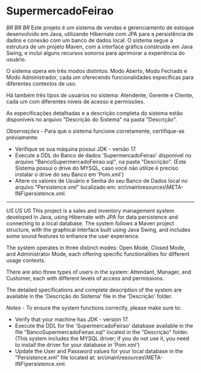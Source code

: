 # SupermercadoFeirao
 
*BR BR BR* Este projeto é um sistema de vendas e gerenciamento de estoque desenvolvido em Java, utilizando Hibernate com JPA para a persistência de dados e conexão com um banco de dados local. O sistema segue a estrutura de um projeto Maven, com a interface gráfica construída em Java Swing, e inclui alguns recursos sonoros para aprimorar a experiência do usuário.

O sistema opera em três modos distintos: Modo Aberto, Modo Fechado e Modo Administrador, cada um oferecendo funcionalidades específicas para diferentes contextos de uso.

Há também três tipos de usuários no sistema: Atendente, Gerente e Cliente, cada um com diferentes níveis de acesso e permissões.

As especificações detalhadas e a descrição completa do sistema estão disponíveis no arquivo "Descrição do Sistema" na pasta "Descrição".

*Observações* - Para que o sistema funcione corretamente, certifique-se préviamente:
- Verifique se sua máquina possui JDK - versão 17.
- Execute a DDL do Banco de dados 'SupermercadoFeirao' disponível no arquivo "BancoSupermercadoFeirao.sql", na pasta "Descrição".
(Este Sistema possui o drive do MYSQL, caso você não utilize é preciso instalar o drive do seu Banco em 'Pom.xml')
- Altere os valores de Usuário e Senha do seu Banco de Dados local no arquivo "Persistence.xml" localizado em: src\main\resources\META-INF\persistence.xml.

------------------------------------------------------------------------------

*US US US* This project is a sales and inventory management system developed in Java, using Hibernate with JPA for data persistence and connecting to a local database. The system follows a Maven project structure, with the graphical interface built using Java Swing, and includes some sound features to enhance the user experience.

The system operates in three distinct modes: Open Mode, Closed Mode, and Administrator Mode, each offering specific functionalities for different usage contexts.

There are also three types of users in the system: Attendant, Manager, and Customer, each with different levels of access and permissions.

The detailed specifications and complete description of the system are available in the 'Descrição do Sistema' file in the 'Descrição' folder.

*Notes* - To ensure the system functions correctly, please make sure to:
- Verify that your machine has JDK - version 17.
- Execute the DDL for the 'SupermercadoFeirao' database available in the file "BancoSupermercadoFeirao.sql" located in the "Descrição" folder.
(This system includes the MYSQL driver; if you do not use it, you need to install the driver for your database in 'Pom.xml')
- Update the User and Password values for your local database in the "Persistence.xml" file located at: src\main\resources\META-INF\persistence.xml.